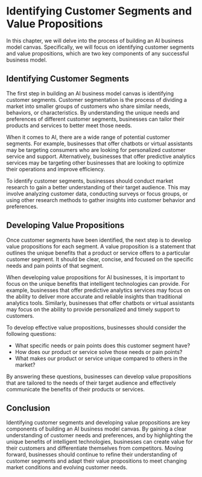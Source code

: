 Identifying Customer Segments and Value Propositions
=====================================================================================================

In this chapter, we will delve into the process of building an AI business model canvas. Specifically, we will focus on identifying customer segments and value propositions, which are two key components of any successful business model.

Identifying Customer Segments
-----------------------------

The first step in building an AI business model canvas is identifying customer segments. Customer segmentation is the process of dividing a market into smaller groups of customers who share similar needs, behaviors, or characteristics. By understanding the unique needs and preferences of different customer segments, businesses can tailor their products and services to better meet those needs.

When it comes to AI, there are a wide range of potential customer segments. For example, businesses that offer chatbots or virtual assistants may be targeting consumers who are looking for personalized customer service and support. Alternatively, businesses that offer predictive analytics services may be targeting other businesses that are looking to optimize their operations and improve efficiency.

To identify customer segments, businesses should conduct market research to gain a better understanding of their target audience. This may involve analyzing customer data, conducting surveys or focus groups, or using other research methods to gather insights into customer behavior and preferences.

Developing Value Propositions
-----------------------------

Once customer segments have been identified, the next step is to develop value propositions for each segment. A value proposition is a statement that outlines the unique benefits that a product or service offers to a particular customer segment. It should be clear, concise, and focused on the specific needs and pain points of that segment.

When developing value propositions for AI businesses, it is important to focus on the unique benefits that intelligent technologies can provide. For example, businesses that offer predictive analytics services may focus on the ability to deliver more accurate and reliable insights than traditional analytics tools. Similarly, businesses that offer chatbots or virtual assistants may focus on the ability to provide personalized and timely support to customers.

To develop effective value propositions, businesses should consider the following questions:

* What specific needs or pain points does this customer segment have?
* How does our product or service solve those needs or pain points?
* What makes our product or service unique compared to others in the market?

By answering these questions, businesses can develop value propositions that are tailored to the needs of their target audience and effectively communicate the benefits of their products or services.

Conclusion
----------

Identifying customer segments and developing value propositions are key components of building an AI business model canvas. By gaining a clear understanding of customer needs and preferences, and by highlighting the unique benefits of intelligent technologies, businesses can create value for their customers and differentiate themselves from competitors. Moving forward, businesses should continue to refine their understanding of customer segments and adapt their value propositions to meet changing market conditions and evolving customer needs.
